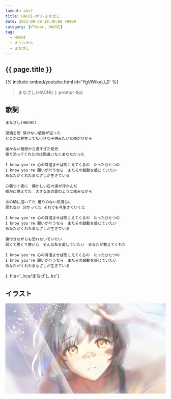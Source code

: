 ```yaml
---
layout: post
title: HACHI-オリ-まなざし
date: 2023-08-30 19:30:00 +0900
category: [VTuber, HACHI]
tag: 
  - HACHI
  - オリジナル
  - まなざし
---
```


## {{ page.title }}

{% include embed/youtube.html id='YgViWkyLi_0' %}

> まなざし(HACHI)
{:.prompt-tip}

## 歌詞

```
まなざし(HACHI)

涙滴る間 情けない感情が巡った
どこかに芽生えてた小さな子供みたいな強がりから

届かない理想から遠すぎた足元
寄り添ってくれたのは間違いなくあなただった

I know you're 心の耳澄ませば聞こえてくるの　たったひとつの
I know you're 願いが叶うなら　またその鼓動を感じていたい
あなたがくれたまなざしが生きている

心騒つく夜に　懐かしい日々達が浮かんだ
微かに覚えてた　大きなあの雲のように進みながら

あの頃に抱いてた 曇りのない気持ちに
戻れない 分かってた それでも今生きていくと

I know you're 心の耳澄ませば聞こえてくるの　たったひとつの
I know you're 願いが叶うなら　またその鼓動を感じていたい
あなたがくれたまなざしが生きている

傷付きながらも恐れないでいたい
弱くて脆くて儚い心　そんな私を愛していたい　あなたが教えてくれた

I know you're 心の耳澄ませば聞こえてくるの　たったひとつの
I know you're 願いが叶うなら　またその鼓動を感じていたい
あなたがくれたまなざしが生きている
```
{: file='_lrcs/まなざし.lrc'}

## イラスト

![まなざし](/assets/img/vtuber/hachi/manazashi-hachi.jpeg)
